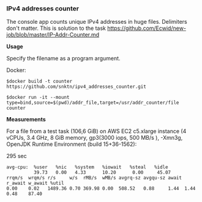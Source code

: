 ### **IPv4 addresses counter**

The console app counts unique IPv4 addresses in huge files. Delimiters don't matter.
This is solution to the task  https://github.com/Ecwid/new-job/blob/master/IP-Addr-Counter.md

**Usage**

Specify the filename as a program argument.

Docker:

`$docker build -t counter https://github.com/snktn/ipv4_addresses_counter.git`

`$docker run -it --mount type=bind,source=$(pwd)/addr_file,target=/usr/addr_counter/file counter`


**Measurements**

For a file from a test task (106,6 GiB)
on AWS EC2 c5.xlarge instance (4 vCPUs, 3.4 GHz, 8 GiB memory, gp3(3000 iops, 500 MB/s ), -Xmn3g,
OpenJDK Runtime Environment (build 15+36-1562):

295 sec

```
avg-cpu:  %user   %nic   %system   %iowait   %steal   %idle
          39.73   0.00   4.33      10.20      0.00     45.07
rrqm/s  wrqm/s r/s     w/s  rMB/s  wMB/s avgrq-sz avgqu-sz await r_await w_await %util
0.00    0.02   1489.36 0.70 369.98 0.00  508.52   0.88     1.44  1.44    0.48    87.40
```








